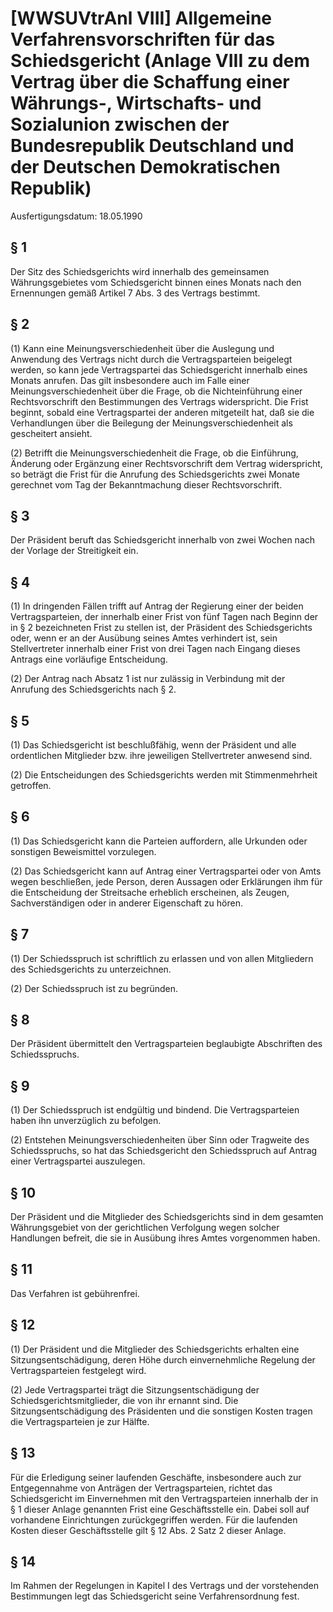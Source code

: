 # [WWSUVtrAnl VIII] Allgemeine Verfahrensvorschriften für das Schiedsgericht (Anlage VIII zu dem Vertrag über die Schaffung einer Währungs-, Wirtschafts- und Sozialunion zwischen der Bundesrepublik Deutschland und der Deutschen Demokratischen Republik)

Ausfertigungsdatum: 18.05.1990

 

## § 1

Der Sitz des Schiedsgerichts wird innerhalb des gemeinsamen Währungsgebietes vom Schiedsgericht binnen eines Monats nach den Ernennungen gemäß Artikel 7 Abs. 3 des Vertrags bestimmt.


## § 2

(1) Kann eine Meinungsverschiedenheit über die Auslegung und Anwendung des Vertrags nicht durch die Vertragsparteien beigelegt werden, so kann jede Vertragspartei das Schiedsgericht innerhalb eines Monats anrufen. Das gilt insbesondere auch im Falle einer Meinungsverschiedenheit über die Frage, ob die Nichteinführung einer Rechtsvorschrift den Bestimmungen des Vertrags widerspricht. Die Frist beginnt, sobald eine Vertragspartei der anderen mitgeteilt hat, daß sie die Verhandlungen über die Beilegung der Meinungsverschiedenheit als gescheitert ansieht.

(2) Betrifft die Meinungsverschiedenheit die Frage, ob die Einführung, Änderung oder Ergänzung einer Rechtsvorschrift dem Vertrag widerspricht, so beträgt die Frist für die Anrufung des Schiedsgerichts zwei Monate gerechnet vom Tag der Bekanntmachung dieser Rechtsvorschrift.


## § 3

Der Präsident beruft das Schiedsgericht innerhalb von zwei Wochen nach der Vorlage der Streitigkeit ein.


## § 4

(1) In dringenden Fällen trifft auf Antrag der Regierung einer der beiden Vertragsparteien, der innerhalb einer Frist von fünf Tagen nach Beginn der in § 2 bezeichneten Frist zu stellen ist, der Präsident des Schiedsgerichts oder, wenn er an der Ausübung seines Amtes verhindert ist, sein Stellvertreter innerhalb einer Frist von drei Tagen nach Eingang dieses Antrags eine vorläufige Entscheidung.

(2) Der Antrag nach Absatz 1 ist nur zulässig in Verbindung mit der Anrufung des Schiedsgerichts nach § 2.


## § 5

(1) Das Schiedsgericht ist beschlußfähig, wenn der Präsident und alle ordentlichen Mitglieder bzw. ihre jeweiligen Stellvertreter anwesend sind.

(2) Die Entscheidungen des Schiedsgerichts werden mit Stimmenmehrheit getroffen.


## § 6

(1) Das Schiedsgericht kann die Parteien auffordern, alle Urkunden oder sonstigen Beweismittel vorzulegen.

(2) Das Schiedsgericht kann auf Antrag einer Vertragspartei oder von Amts wegen beschließen, jede Person, deren Aussagen oder Erklärungen ihm für die Entscheidung der Streitsache erheblich erscheinen, als Zeugen, Sachverständigen oder in anderer Eigenschaft zu hören.


## § 7

(1) Der Schiedsspruch ist schriftlich zu erlassen und von allen Mitgliedern des Schiedsgerichts zu unterzeichnen.

(2) Der Schiedsspruch ist zu begründen.


## § 8

Der Präsident übermittelt den Vertragsparteien beglaubigte Abschriften des Schiedsspruchs.


## § 9

(1) Der Schiedsspruch ist endgültig und bindend. Die Vertragsparteien haben ihn unverzüglich zu befolgen.

(2) Entstehen Meinungsverschiedenheiten über Sinn oder Tragweite des Schiedsspruchs, so hat das Schiedsgericht den Schiedsspruch auf Antrag einer Vertragspartei auszulegen.


## § 10

Der Präsident und die Mitglieder des Schiedsgerichts sind in dem gesamten Währungsgebiet von der gerichtlichen Verfolgung wegen solcher Handlungen befreit, die sie in Ausübung ihres Amtes vorgenommen haben.


## § 11

Das Verfahren ist gebührenfrei.


## § 12

(1) Der Präsident und die Mitglieder des Schiedsgerichts erhalten eine Sitzungsentschädigung, deren Höhe durch einvernehmliche Regelung der Vertragsparteien festgelegt wird.

(2) Jede Vertragspartei trägt die Sitzungsentschädigung der Schiedsgerichtsmitglieder, die von ihr ernannt sind. Die Sitzungsentschädigung des Präsidenten und die sonstigen Kosten tragen die Vertragsparteien je zur Hälfte.


## § 13

Für die Erledigung seiner laufenden Geschäfte, insbesondere auch zur Entgegennahme von Anträgen der Vertragsparteien, richtet das Schiedsgericht im Einvernehmen mit den Vertragsparteien innerhalb der in § 1 dieser Anlage genannten Frist eine Geschäftsstelle ein. Dabei soll auf vorhandene Einrichtungen zurückgegriffen werden. Für die laufenden Kosten dieser Geschäftsstelle gilt § 12 Abs. 2 Satz 2 dieser Anlage.


## § 14

Im Rahmen der Regelungen in Kapitel I des Vertrags und der vorstehenden Bestimmungen legt das Schiedsgericht seine Verfahrensordnung fest.
